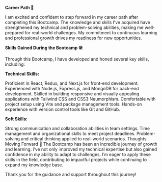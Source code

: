 **Career Path 🚀**

I am excited and confident to step forward in my career path after completing this Bootcamp. The knowledge and skills I've acquired have strengthened my technical and problem-solving abilities, making me well-prepared for real-world challenges. My commitment to continuous learning and professional growth drives my readiness for new opportunities.

**Skills Gained During the Bootcamp 🛠️**

Through this Bootcamp, I have developed and honed several key skills, including:

**Technical Skills:**

Proficient in React, Redux, and Next.js for front-end development.
Experienced with Node.js, Express.js, and MongoDB for back-end development.
Skilled in building responsive and visually appealing applications with Tailwind CSS and CSS3 Neumorphism.
Comfortable with project setup using Vite and package management tools.
Hands-on experience with version control tools like Git and GitHub.

**Soft Skills:**

Strong communication and collaboration abilities in team settings.
Time management and organizational skills to meet project deadlines.
Problem-solving and critical thinking applied to real-world scenarios.
Thoughts Moving Forward 💭
The Bootcamp has been an incredible journey of growth and learning. I’ve not only improved my technical expertise but also gained confidence in my ability to adapt to challenges. I’m eager to apply these skills in the field, contributing to impactful projects while continuing to expand my knowledge base.

Thank you for the guidance and support throughout this journey!
